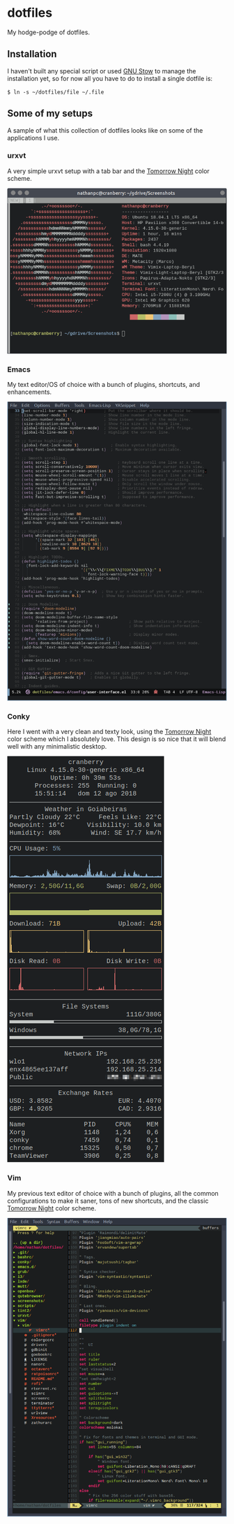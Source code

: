 # dotfiles

My hodge-podge of dotfiles.


## Installation

I haven't built any special script or used [GNU Stow](https://www.gnu.org/software/stow/) to manage the installation yet, so for now all you have to do to install a single dotfile is:

    $ ln -s ~/dotfiles/file ~/.file


## Some of my setups

A sample of what this collection of dotfiles looks like on some of the applications I use.

### urxvt

A very simple urxvt setup with a tab bar and the [Tomorrow Night](https://github.com/chriskempson/base16-tomorrow-scheme) color scheme.


![urxvt setup](/screenshots/urxvt.png?raw=true)

### Emacs

My text editor/OS of choice with a bunch of plugins, shortcuts, and enhancements.

![Emacs setup](/screenshots/emacs.png?raw=true)

### Conky

Here I went with a very clean and texty look, using the [Tomorrow Night](https://github.com/chriskempson/base16-tomorrow-scheme) color scheme which I absolutely love. This design is so nice that it will blend well with any minimalistic desktop.

![Conky setup](/screenshots/conky.png?raw=true)

### Vim

My previous text editor of choice with a bunch of plugins, all the common configurations to make it saner, tons of new shortcuts, and the classic [Tomorrow Night](https://github.com/chriskempson/base16-tomorrow-scheme) color scheme.

![Vim setup](/screenshots/gvim.png?raw=true)
